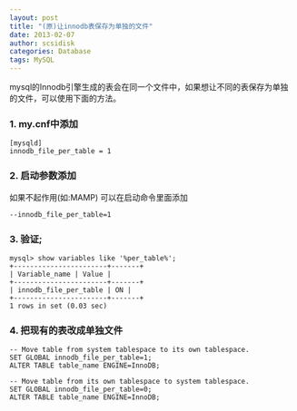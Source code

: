 ```yaml
---
layout: post
title: "(原)让innodb表保存为单独的文件"
date: 2013-02-07
author: scsidisk
categories: Database
tags: MySQL
---
```


mysql的Innodb引擎生成的表会在同一个文件中，如果想让不同的表保存为单独的文件，可以使用下面的方法。

### 1. my.cnf中添加

```
[mysqld]
innodb_file_per_table = 1
```

### 2. 启动参数添加

如果不起作用(如:MAMP) 可以在启动命令里面添加

```
--innodb_file_per_table=1
```

### 3. 验证;

```
mysql> show variables like '%per_table%';
+-----------------------+-------+
| Variable_name | Value |
+-----------------------+-------+
| innodb_file_per_table | ON |
+-----------------------+-------+
1 rows in set (0.03 sec)
```

### 4. 把现有的表改成单独文件

```mysql
-- Move table from system tablespace to its own tablespace.
SET GLOBAL innodb_file_per_table=1;
ALTER TABLE table_name ENGINE=InnoDB;

-- Move table from its own tablespace to system tablespace.
SET GLOBAL innodb_file_per_table=0;
ALTER TABLE table_name ENGINE=InnoDB;
```